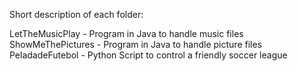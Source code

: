 Short description of each folder:

LetTheMusicPlay - Program in Java to handle music files
ShowMeThePictures - Program in Java to handle picture files
PeladadeFutebol - Python Script to control a friendly soccer league


 

